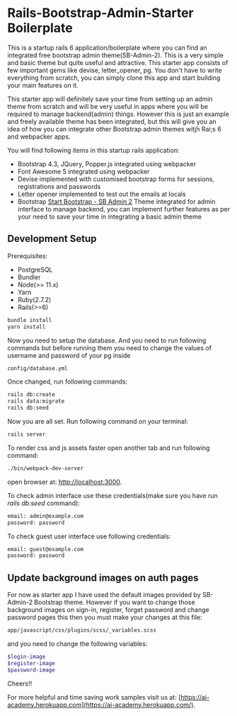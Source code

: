 # Rails-Bootstrap-Admin-Starter Boilerplate

This is a startup rails 6 application/boilerplate where you can find an integrated free bootstrap admin theme(SB-Admin-2). This is a very simple and basic theme but quite useful and attractive. This starter app consists of few important gems like devise, letter_opener, pg. You don't have to write everything from scratch, you can simply clone this app and start building your main features on it. 

This starter app will definitely save your time from setting up an admin theme from scratch and will be very useful in apps where you will be required to manage backend(admin) things. However this is just an example and freely available theme has been integrated, but this will give you an idea of how you can integrate other Bootstrap admin themes witjh Rai;s 6 and webpacker apps. 

You will find following items in this startup rails application:

* Bootstrap 4.3, JQuery, Popper.js integrated using webpacker
* Font Awesome 5 integrated using webpacker
* Devise implemented with customised bootstrap forms for sessions, registrations and passwords
* Letter opener implemented to test out the emails at locals
* Bootstrap [Start Bootstrap - SB Admin 2](https://startbootstrap.com/theme/sb-admin-2/) Theme integrated for admin interface to manage backend, you can implement further features as per your need to save your time in integrating a basic admin theme

## Development Setup

Prerequisites:

- PostgreSQL
- Bundler
- Node(>= 11.x)
- Yarn
- Ruby(2.7.2)
- Rails(>=6)

```sh
bundle install
yarn install
```
Now you need to setup the database. And you need to run following commands but before running them you need to change the values of username and password of your pg inside 
```sh
config/database.yml
```
Once changed, run following commands:

```sh
rails db:create
rails data:migrate
rails db:seed
```

Now you are all set. Run following command on your terminal:

```sh
rails server 
```
To render css and js assets faster open another tab and run following command:

```sh
./bin/webpack-dev-server
```

open browser at: [http://localhost:3000](http://localhost:3000).

To check admin interface use these credentials(make sure you have run *rails db:seed* command):
```sh
email: admin@example.com
password: password
```
To check guest user interface use following credentials:
```sh
email: guest@example.com
password: password
```

## Update background images on auth pages

For now as starter app I have used the default images provided by SB-Admin-2 Bootstrap theme. However if you want to change those background images on sign-in, register, forget password and change password pages this then you must make your changes at this file:

```sh
app/javascript/css/plugins/scss/_variables.scss
```
and you need to change the following variables:

```scss
$login-image
$register-image
$password-image
```

Cheers!!

For more helpful and time saving work samples visit us at: [https://ai-academy.herokuapp.com](https://ai-academy.herokuapp.com/).
